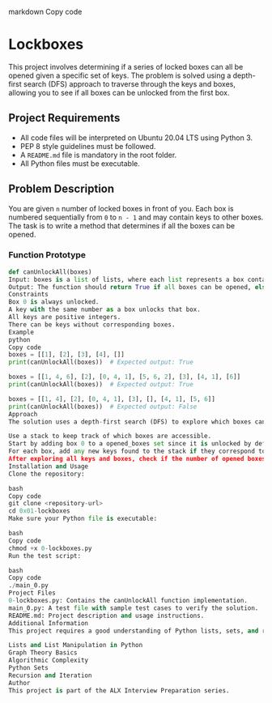 markdown
Copy code
# Lockboxes

This project involves determining if a series of locked boxes can all be opened given a specific set of keys. The problem is solved using a depth-first search (DFS) approach to traverse through the keys and boxes, allowing you to see if all boxes can be unlocked from the first box.

## Project Requirements

- All code files will be interpreted on Ubuntu 20.04 LTS using Python 3.
- PEP 8 style guidelines must be followed.
- A `README.md` file is mandatory in the root folder.
- All Python files must be executable.

## Problem Description

You are given `n` number of locked boxes in front of you. Each box is numbered sequentially from `0` to `n - 1` and may contain keys to other boxes. The task is to write a method that determines if all the boxes can be opened.

### Function Prototype

```python
def canUnlockAll(boxes)
Input: boxes is a list of lists, where each list represents a box containing keys to other boxes.
Output: The function should return True if all boxes can be opened, else False.
Constraints
Box 0 is always unlocked.
A key with the same number as a box unlocks that box.
All keys are positive integers.
There can be keys without corresponding boxes.
Example
python
Copy code
boxes = [[1], [2], [3], [4], []]
print(canUnlockAll(boxes))  # Expected output: True

boxes = [[1, 4, 6], [2], [0, 4, 1], [5, 6, 2], [3], [4, 1], [6]]
print(canUnlockAll(boxes))  # Expected output: True

boxes = [[1, 4], [2], [0, 4, 1], [3], [], [4, 1], [5, 6]]
print(canUnlockAll(boxes))  # Expected output: False
Approach
The solution uses a depth-first search (DFS) to explore which boxes can be opened:

Use a stack to keep track of which boxes are accessible.
Start by adding box 0 to a opened_boxes set since it is unlocked by default.
For each box, add any new keys found to the stack if they correspond to boxes that haven't been opened.
After exploring all keys and boxes, check if the number of opened boxes equals the total number of boxes. If so, return True; otherwise, return False.
Installation and Usage
Clone the repository:

bash
Copy code
git clone <repository-url>
cd 0x01-lockboxes
Make sure your Python file is executable:

bash
Copy code
chmod +x 0-lockboxes.py
Run the test script:

bash
Copy code
./main_0.py
Project Files
0-lockboxes.py: Contains the canUnlockAll function implementation.
main_0.py: A test file with sample test cases to verify the solution.
README.md: Project description and usage instructions.
Additional Information
This project requires a good understanding of Python lists, sets, and recursion/iteration. Familiarity with DFS or BFS is helpful, as the problem can be visualized as graph traversal. For more information, you can refer to the following topics:

Lists and List Manipulation in Python
Graph Theory Basics
Algorithmic Complexity
Python Sets
Recursion and Iteration
Author
This project is part of the ALX Interview Preparation series.
